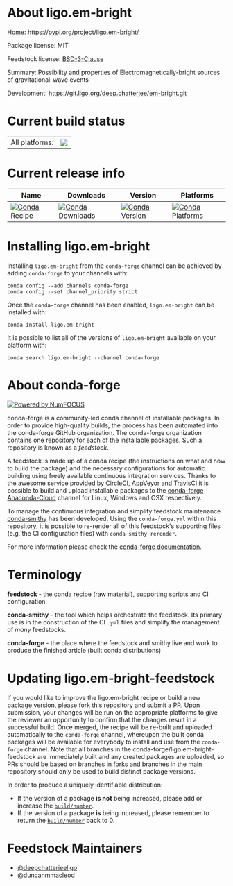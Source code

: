 About ligo.em-bright
====================

Home: https://pypi.org/project/ligo.em-bright/

Package license: MIT

Feedstock license: [BSD-3-Clause](https://github.com/conda-forge/ligo.em-bright-feedstock/blob/main/LICENSE.txt)

Summary: Possibility and properties of Electromagnetically-bright sources of gravitational-wave events

Development: https://git.ligo.org/deep.chatterjee/em-bright.git

Current build status
====================


<table><tr><td>All platforms:</td>
    <td>
      <a href="https://dev.azure.com/conda-forge/feedstock-builds/_build/latest?definitionId=14063&branchName=main">
        <img src="https://dev.azure.com/conda-forge/feedstock-builds/_apis/build/status/ligo.em-bright-feedstock?branchName=main">
      </a>
    </td>
  </tr>
</table>

Current release info
====================

| Name | Downloads | Version | Platforms |
| --- | --- | --- | --- |
| [![Conda Recipe](https://img.shields.io/badge/recipe-ligo.em--bright-green.svg)](https://anaconda.org/conda-forge/ligo.em-bright) | [![Conda Downloads](https://img.shields.io/conda/dn/conda-forge/ligo.em-bright.svg)](https://anaconda.org/conda-forge/ligo.em-bright) | [![Conda Version](https://img.shields.io/conda/vn/conda-forge/ligo.em-bright.svg)](https://anaconda.org/conda-forge/ligo.em-bright) | [![Conda Platforms](https://img.shields.io/conda/pn/conda-forge/ligo.em-bright.svg)](https://anaconda.org/conda-forge/ligo.em-bright) |

Installing ligo.em-bright
=========================

Installing `ligo.em-bright` from the `conda-forge` channel can be achieved by adding `conda-forge` to your channels with:

```
conda config --add channels conda-forge
conda config --set channel_priority strict
```

Once the `conda-forge` channel has been enabled, `ligo.em-bright` can be installed with:

```
conda install ligo.em-bright
```

It is possible to list all of the versions of `ligo.em-bright` available on your platform with:

```
conda search ligo.em-bright --channel conda-forge
```


About conda-forge
=================

[![Powered by
NumFOCUS](https://img.shields.io/badge/powered%20by-NumFOCUS-orange.svg?style=flat&colorA=E1523D&colorB=007D8A)](https://numfocus.org)

conda-forge is a community-led conda channel of installable packages.
In order to provide high-quality builds, the process has been automated into the
conda-forge GitHub organization. The conda-forge organization contains one repository
for each of the installable packages. Such a repository is known as a *feedstock*.

A feedstock is made up of a conda recipe (the instructions on what and how to build
the package) and the necessary configurations for automatic building using freely
available continuous integration services. Thanks to the awesome service provided by
[CircleCI](https://circleci.com/), [AppVeyor](https://www.appveyor.com/)
and [TravisCI](https://travis-ci.com/) it is possible to build and upload installable
packages to the [conda-forge](https://anaconda.org/conda-forge)
[Anaconda-Cloud](https://anaconda.org/) channel for Linux, Windows and OSX respectively.

To manage the continuous integration and simplify feedstock maintenance
[conda-smithy](https://github.com/conda-forge/conda-smithy) has been developed.
Using the ``conda-forge.yml`` within this repository, it is possible to re-render all of
this feedstock's supporting files (e.g. the CI configuration files) with ``conda smithy rerender``.

For more information please check the [conda-forge documentation](https://conda-forge.org/docs/).

Terminology
===========

**feedstock** - the conda recipe (raw material), supporting scripts and CI configuration.

**conda-smithy** - the tool which helps orchestrate the feedstock.
                   Its primary use is in the construction of the CI ``.yml`` files
                   and simplify the management of *many* feedstocks.

**conda-forge** - the place where the feedstock and smithy live and work to
                  produce the finished article (built conda distributions)


Updating ligo.em-bright-feedstock
=================================

If you would like to improve the ligo.em-bright recipe or build a new
package version, please fork this repository and submit a PR. Upon submission,
your changes will be run on the appropriate platforms to give the reviewer an
opportunity to confirm that the changes result in a successful build. Once
merged, the recipe will be re-built and uploaded automatically to the
`conda-forge` channel, whereupon the built conda packages will be available for
everybody to install and use from the `conda-forge` channel.
Note that all branches in the conda-forge/ligo.em-bright-feedstock are
immediately built and any created packages are uploaded, so PRs should be based
on branches in forks and branches in the main repository should only be used to
build distinct package versions.

In order to produce a uniquely identifiable distribution:
 * If the version of a package **is not** being increased, please add or increase
   the [``build/number``](https://docs.conda.io/projects/conda-build/en/latest/resources/define-metadata.html#build-number-and-string).
 * If the version of a package **is** being increased, please remember to return
   the [``build/number``](https://docs.conda.io/projects/conda-build/en/latest/resources/define-metadata.html#build-number-and-string)
   back to 0.

Feedstock Maintainers
=====================

* [@deepchatterjeeligo](https://github.com/deepchatterjeeligo/)
* [@duncanmmacleod](https://github.com/duncanmmacleod/)

